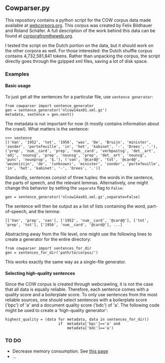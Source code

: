 Cowparser.py
-------

This repository contains a python script for the COW corpus data made available at [webcorpora.org](http://webcorpora.org/).
This corpus was created by Felix Bildhauer and Roland Schäfer.
A full description of the work behind this data can be found at [corporafromtheweb.org](http://corporafromtheweb.org/).

I tested the script on the Dutch portion on the data, but it should work on the other corpora as well.
For those interested: the Dutch shuffle corpus contains 4,732,581,841 tokens. Rather than unpacking the corpus,
the script directly goes through the gzipped xml files, saving a lot of disk space.


### Examples

#### Basic usage
To just get all the sentences for a particular file, use `sentence generator`:

    from cowparser import sentence_generator
    gen = sentence_generator('nlcow14ax01.xml.gz')
    metadata, sentence = gen.next()

The metadata is not important for now (it mostly contains information about the crawl). What matters is the sentence:

    >>> sentence
    [('Van', '1952', 'tot', '1956', 'was', 'De', 'Bruijn', 'minister', 'zonder', 'portefeuille', 'in', 'het', 'kabinet', '-', 'Drees', '.'), ('prep', 'num__card', 'prep', 'num__card', 'verbpastsg', 'det__art', 'adj', 'nounsg', 'prep', 'nounsg', 'prep', 'det__art', 'nounsg', 'punc', 'nounprop', '$.'), ('van', '@card@', 'tot', '@card@', 'wezen|zijn', 'de', '(unknown)', 'minister', 'zonder', 'portefeuille', 'in', 'het', 'kabinet', '-', 'Drees', '.')]

Standardly, sentences consist of three tuples: the words in the sentence, the parts of speech, and the relevant lemmas. Alternatively, one might change this behavior by setting the `separate` flag to `False`:

    gen = sentence_generator('nlcow14ax01.xml.gz',separate=False)

The sentence will then be output as a list of lists containing the word, part-of-speech, and the lemma:

    [['Van', 'prep', 'van'], ['1952', 'num__card', '@card@'], ['tot', 'prep', 'tot'], ['1956', 'num__card', '@card@'], ...]

Abstracting away from the file level, one might use the following lines to create a generator for the entire directory:

    from cowparser import sentences_for_dir
    gen = sentences_for_dir('path/to/corpus/')

This works exactly the same way as a single-file generator.

#### Selecting high-quality sentences
Since the COW corpus is created through webcrawling, it is not the case that all data is equally reliable.
Therefore, each sentence comes with a quality score and a boilerplate score. To only use sentences from the
most reliable sources, one should select sentences with a boilerplate score ('bpc') of 'a' and a document quality score
('bdc') of 'a'. The following code might be used to create a 'high-quality generator':

    highest_quality = (data for metadata, data in sentences_for_dir()
                            if  metadata['bpc']=='a' and
                                metadata['bdc']=='a')

### TO DO
- Decrease memory consumption. See [this page](http://stackoverflow.com/questions/12160418/why-is-lxml-etree-iterparse-eating-up-all-my-memory)
- ...
